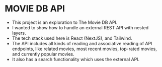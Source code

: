 # MOVIE DB API
- This project is an exploration to The Movie DB API.
- I wanted to show how to handle an external REST API with nested layers.
- The tech stack used here is React (NextJS), and Tailwind. 
- The API includes all kinds of reading and associative reading of API endpoints, like related movies, most recent movies, top-rated movies, and currently popular movies.
- It also has a search functionality which uses the external API.